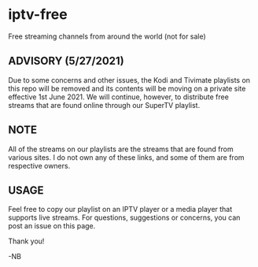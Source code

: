# iptv-free
Free streaming channels from around the world (not for sale)

## ADVISORY (5/27/2021)
Due to some concerns and other issues, the Kodi and Tivimate playlists on this repo will be removed and its contents will be moving on a private site effective 1st June 2021.
We will continue, however, to distribute free streams that are found online through our SuperTV playlist.

## NOTE
All of the streams on our playlists are the streams that are found from various sites. I do not own any of these links, and some of them are from respective owners.

## USAGE
Feel free to copy our playlist on an IPTV player or a media player that supports live streams. For questions, suggestions or concerns, you can post an issue on this page.

Thank you!

-NB
